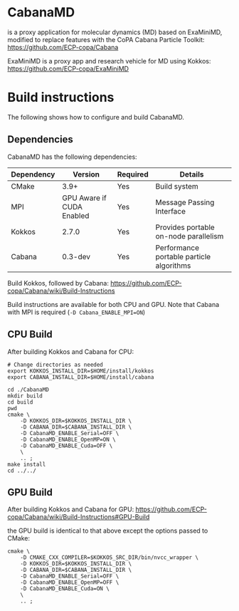 # CabanaMD

is a proxy application for molecular dynamics (MD) based 
on ExaMiniMD, modified to replace features with the CoPA 
Cabana Particle Toolkit:
https://github.com/ECP-copa/Cabana


ExaMiniMD is a proxy app and research vehicle for 
MD using Kokkos:
https://github.com/ECP-copa/ExaMiniMD



# Build instructions
The following shows how to configure and build CabanaMD.

## Dependencies
CabanaMD has the following dependencies:

|Dependency | Version | Required | Details|
|---------- | ------- |--------  |------- |
|CMake      | 3.9+    | Yes      | Build system
|MPI        | GPU Aware if CUDA Enabled | Yes | Message Passing Interface
|Kokkos     | 2.7.0   | Yes      | Provides portable on-node parallelism
|Cabana     | 0.3-dev | Yes      | Performance portable particle algorithms


Build Kokkos, followed by Cabana:
https://github.com/ECP-copa/Cabana/wiki/Build-Instructions

Build instructions are available for both CPU and GPU. Note that Cabana with
MPI is required (`-D Cabana_ENABLE_MPI=ON`)

## CPU Build
After building Kokkos and Cabana for CPU:
```
# Change directories as needed
export KOKKOS_INSTALL_DIR=$HOME/install/kokkos
export CABANA_INSTALL_DIR=$HOME/install/cabana

cd ./CabanaMD
mkdir build
cd build
pwd
cmake \
    -D KOKKOS_DIR=$KOKKOS_INSTALL_DIR \
    -D CABANA_DIR=$CABANA_INSTALL_DIR \
    -D CabanaMD_ENABLE_Serial=OFF \
    -D CabanaMD_ENABLE_OpenMP=ON \
    -D CabanaMD_ENABLE_Cuda=OFF \
    \
    .. ;
make install
cd ../../
```

## GPU Build
After building Kokkos and Cabana for GPU:
https://github.com/ECP-copa/Cabana/wiki/Build-Instructions#GPU-Build

the GPU build is identical to that above except the options passed to CMake:
```
cmake \
    -D CMAKE_CXX_COMPILER=$KOKKOS_SRC_DIR/bin/nvcc_wrapper \
    -D KOKKOS_DIR=$KOKKOS_INSTALL_DIR \
    -D CABANA_DIR=$CABANA_INSTALL_DIR \
    -D CabanaMD_ENABLE_Serial=OFF \
    -D CabanaMD_ENABLE_OpenMP=OFF \
    -D CabanaMD_ENABLE_Cuda=ON \
    \
    .. ;
```

